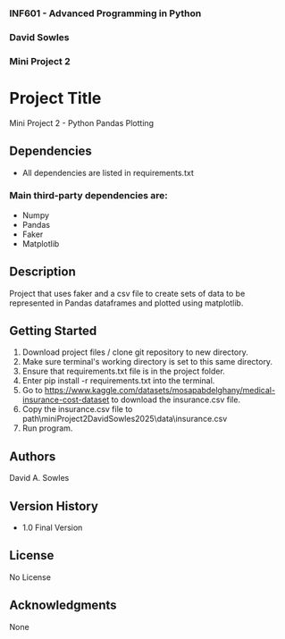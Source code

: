 ### INF601 - Advanced Programming in Python
### David Sowles
### Mini Project 2
 
 
# Project Title
 
Mini Project 2 - Python Pandas Plotting

## Dependencies
* All dependencies are listed in requirements.txt

### Main third-party dependencies are:
- Numpy
- Pandas
- Faker
- Matplotlib
 
## Description
 
Project that uses faker and a csv file to create sets of data to be represented in 
Pandas dataframes and plotted using matplotlib.
 
## Getting Started
1. Download project files / clone git repository to new directory.
2. Make sure terminal's working directory is set 
to this same directory.
3. Ensure that requirements.txt file is in the project folder.
4. Enter pip install -r requirements.txt into the terminal.
5. Go to https://www.kaggle.com/datasets/mosapabdelghany/medical-insurance-cost-dataset
to download the insurance.csv file.
6. Copy the insurance.csv file to path\miniProject2DavidSowles2025\data\insurance.csv
7. Run program.
 
## Authors
 
David A. Sowles
 
## Version History
 
* 1.0 Final Version
 
## License
 
No License
 
## Acknowledgments

None
